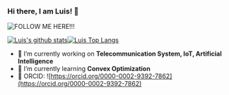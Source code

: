 ### Hi there, I am Luis! 👋

![**FOLLOW ME HERE!!!**](https://github.com/login?return_to=%2Fl1997i)

[![Luis's github stats](https://github-readme-stats.vercel.app/api?username=l1997i&show_icons=true)](https://git.l1997i.com)[![Luis Top Langs](https://github-readme-stats.vercel.app/api/top-langs/?username=l1997i&layout=compact)](https://git.l1997i.com)

- 🔭 I’m currently working on **Telecommunication System, IoT, Artificial Intelligence**
- 🌱 I’m currently learning **Convex Optimization**
- 🍺 ORCID: ![https://orcid.org/0000-0002-9392-7862](https://orcid.org/0000-0002-9392-7862)

<!--
**l1997i/l1997i** is a ✨ _special_ ✨ repository because its `README.md` (this file) appears on your GitHub profile.

Here are some ideas to get you started:

- 🔭 I’m currently working on Telecommunication System, IoT, Artificial Intelligence
- 🌱 I’m currently learning ...
- 👯 I’m looking to collaborate on ...
- 🤔 I’m looking for help with ...
- 💬 Ask me about ...
- 📫 How to reach me: ...
- 😄 Pronouns: ...
- ⚡ Fun fact: ...
-->
